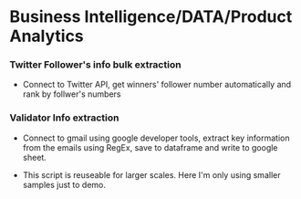 # Business Intelligence/DATA/Product Analytics
### Twitter Follower's info bulk extraction 
* Connect to Twitter API, get winners' follower number automatically and rank by follwer's numbers

### Validator Info extraction
* Connect to gmail using google developer tools, extract key information from the emails using RegEx, save to dataframe and write to google sheet.

* This script is reuseable for larger scales. Here I'm only using smaller samples just to demo.
